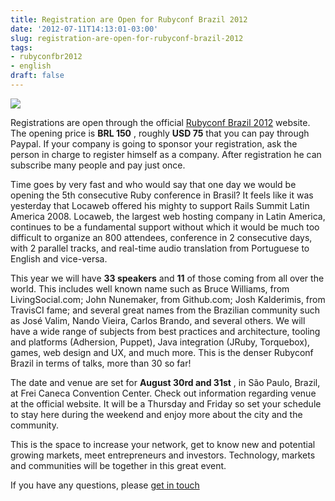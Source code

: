 ```yaml
---
title: Registration are Open for Rubyconf Brazil 2012
date: '2012-07-11T14:13:01-03:00'
slug: registration-are-open-for-rubyconf-brazil-2012
tags:
- rubyconfbr2012
- english
draft: false
---
```




[![](http://s3.amazonaws.com/akitaonrails/assets/2012/7/10/rubyconf-about_original.png?1341952486)](http://www.rubyconf.com.br/pt-BR)

Registrations are open through the official [Rubyconf Brazil 2012](http://www.rubyconf.com.br/en) website. The opening price is **BRL 150** , roughly **USD 75** that you can pay through Paypal. If your company is going to sponsor your registration, ask the person in charge to register himself as a company. After registration he can subscribe many people and pay just once.

Time goes by very fast and who would say that one day we would be opening the 5th consecutive Ruby conference in Brasil? It feels like it was yesterday that Locaweb offered his mighty to support Rails Summit Latin America 2008. Locaweb, the largest web hosting company in Latin America, continues to be a fundamental support without which it would be much too difficult to organize an 800 attendees, conference in 2 consecutive days, with 2 parallel tracks, and real-time audio translation from Portuguese to English and vice-versa.

This year we will have **33 speakers** and **11** of those coming from all over the world. This includes well known name such as Bruce Williams, from LivingSocial.com; John Nunemaker, from Github.com; Josh Kalderimis, from TravisCI fame; and several great names from the Brazilian community such as José Valim, Nando Vieira, Carlos Brando, and several others. We will have a wide range of subjects from best practices and architecture, tooling and platforms (Adhersion, Puppet), Java integration (JRuby, Torquebox), games, web design and UX, and much more. This is the denser Rubyconf Brazil in terms of talks, more than 30 so far!

The date and venue are set for **August 30rd and 31st** , in São Paulo, Brazil, at Frei Caneca Convention Center. Check out information regarding venue at the official website. It will be a Thursday and Friday so set your schedule to stay here during the weekend and enjoy more about the city and the community.

This is the space to increase your network, get to know new and potential growing markets, meet entrepreneurs and investors. Technology, markets and communities will be together in this great event.

If you have any questions, please [get in touch](mailto:rubyconf@locaweb.com.br)

